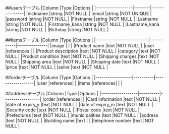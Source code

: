 ##usersテーブル
|Column            |Type    |Options        |
|------------------|--------|---------------|
|nickname          |string  |NOT NULL       |
|email             |string  |NOT UNIQUE     |
|password          |string  |NOT NULL       |
|Firstname         |string  |NOT NULL       |
|Lastname          |string  |NOT NULL       |
|Firstname_kana    |string  |NOT NULL       |
|Lastname_kana     |string  |NOT NULL       |
|Birthday          |string  |NOT NULL       |


##itemsテーブル
|Column                    |Type        |Options        |
|--------------------------|------------|---------------|
|image                     |            |               |
|Product name              |text        |NOT NULL       |
|user                      |references  |               |
|Product description       |text        |NOT NULL       |
|category                  |text        |NOT NULL       |
|Product condition         |text        |NOT NULL       |
|Shipping charges          |text        |NOT NULL       |
|Shipping area             |text        |NOT NULL       |
|Shipping date             |text        |NOT NULL       |
|price                     |text        |NOT NULL       |
|seller                    |text        |NOT NULL       |


##orderテーブル
|Column            |Type      |Options           |
|------------------|----------|------------------|
|user              |references|                  |
|items             |references|                  |
|


##addressテーブル
|Column            |Type      |Options           |
|------------------|----------|------------------|
|order             |references|                  |
|Card information  |text      |NOT NULL          |
|date of expiry_y  |text      |NOT NULL          |
|date of expiry_m  |text      |NOT NULL          |
|Security code     |text      |NOT NULL          |
|Postal code       |text      |NOT NULL          |
|Prefectures       |text      |NOT NULL          |
|municipalities    |text      |NOT NULL          |
|address           |text      |NOT NULL          |
|Building name     |text      |                  |
|telephone number  |text      |NOT NULL          |
